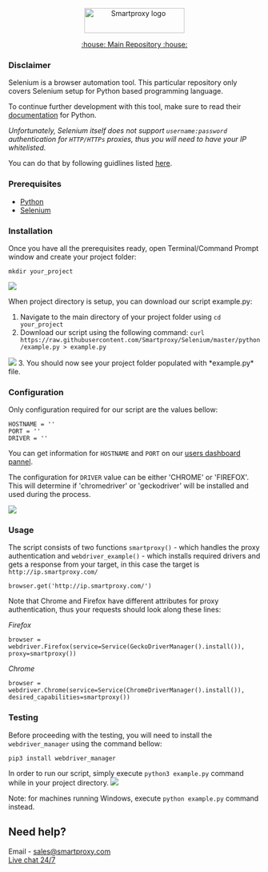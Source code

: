 <p align="center">
    <a href="https://smartproxy.com/"><img src="https://smartproxy.com/wp-content/themes/smartproxy/images/smartproxy-logo.svg" alt="Smartproxy logo" width="200" height="50"></a>
  </a>
</p>

<p align="center">
    <a href="https://github.com/Smartproxy/Smartproxy"> :house: Main Repository :house: </a>
</p>

### Disclaimer

Selenium is a browser automation tool. This particular repository only covers Selenium setup for Python based programming language.

To continue further development with this tool, make sure to read their [documentation](https://selenium-python.readthedocs.io/) for Python.

*Unfortunately, Selenium itself does not support `username:password` authentication for `HTTP/HTTPs` proxies, thus you will need to have your IP whitelisted.*

You can do that by following guidlines listed [here](https://help.smartproxy.com/docs/residential-authentication-methods#section-whitelisted-ip).

### Prerequisites

- [Python](https://www.python.org/downloads/)
- [Selenium](https://seleniumhq.github.io/selenium/docs/api/py/index.html#installing)

### Installation

Once you have all the prerequisites ready, open Terminal/Command Prompt window and create your project folder:

```
mkdir your_project
```
<img src="https://snipboard.io/jWxpiu.jpg">

When project directory is setup, you can download our script example.py:
1. Navigate to the main directory of your project folder using `cd your_project`
2. Download our script using the following command: `curl https://raw.githubusercontent.com/Smartproxy/Selenium/master/python/example.py > example.py`
<img src="https://snipboard.io/4SdKnL.jpg">
3. You should now see your project folder populated with *example.py* file.


### Configuration

Only configuration required for our script are the values bellow:

```
HOSTNAME = ''
PORT = ''
DRIVER = ''
```

You can get information for `HOSTNAME` and `PORT` on our [users dashboard pannel](https://dashboard.smartproxy.com/).

The configuration for `DRIVER` value can be either 'CHROME' or 'FIREFOX'. This will determine if 'chromedriver' or 'geckodriver' will be installed and used during the process.

<img src="https://snipboard.io/IrE1eu.jpg">

### Usage

The script consists of two functions `smartproxy()` - which handles the proxy authentication and `webdriver_example()` - which installs required drivers and gets a response from your target, in this case the target is `http://ip.smartproxy.com/`

```
browser.get('http://ip.smartproxy.com/')
```

Note that Chrome and Firefox have different attributes for proxy authentication, thus your requests should look along these lines:

*Firefox*

```
browser = webdriver.Firefox(service=Service(GeckoDriverManager().install()), proxy=smartproxy())
```

*Chrome*

```
browser = webdriver.Chrome(service=Service(ChromeDriverManager().install()), desired_capabilities=smartproxy())
```

### Testing

Before proceeding with the testing, you will need to install the `webdriver_manager` using the command bellow:
```
pip3 install webdriver_manager
```

In order to run our script, simply execute `python3 example.py` command while in your project directory.
<img src="https://snipboard.io/sPyz1D.jpg">

Note: for machines running Windows, execute `python example.py` command instead.

## Need help?
Email - sales@smartproxy.com
<br><a href="https://smartproxy.com">Live chat 24/7</a>
